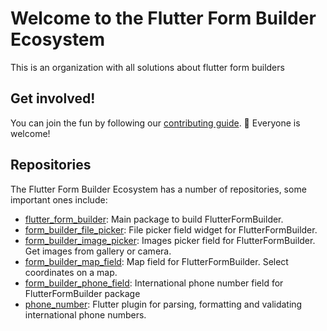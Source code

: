 # Welcome to the Flutter Form Builder Ecosystem

This is an organization with all solutions about flutter form builders

## Get involved!

You can join the fun by following our [contributing guide](https://github.com/flutter-form-builder-ecosystem/.github/blob/main/CONTRIBUTING.md). 🌈 Everyone is welcome!

## Repositories

The Flutter Form Builder Ecosystem has a number of repositories, some important ones include:

<!-- alphabetical -->
* [flutter_form_builder](https://github.com/flutter-form-builder-ecosystem/flutter_form_builder): Main package to build FlutterFormBuilder.
* [form_builder_file_picker](https://github.com/flutter-form-builder-ecosystem/form_builder_file_picker): File picker field widget for FlutterFormBuilder.
* [form_builder_image_picker](https://github.com/flutter-form-builder-ecosystem/form_builder_image_picker): Images picker field for FlutterFormBuilder. Get images from gallery or camera.
* [form_builder_map_field](https://github.com/flutter-form-builder-ecosystem/form_builder_map_field): Map field for FlutterFormBuilder. Select coordinates on a map.
* [form_builder_phone_field](https://github.com/flutter-form-builder-ecosystem/form_builder_phone_field): International phone number field for FlutterFormBuilder package
* [phone_number](https://github.com/flutter-form-builder-ecosystem/phone_number): Flutter plugin for parsing, formatting and validating international phone numbers.
